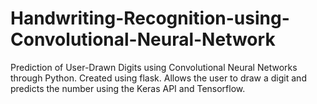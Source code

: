 # Handwriting-Recognition-using-Convolutional-Neural-Network
Prediction of User-Drawn Digits using Convolutional Neural Networks through Python.  Created using flask. Allows the user to draw a digit and predicts the number using the Keras API and Tensorflow.
